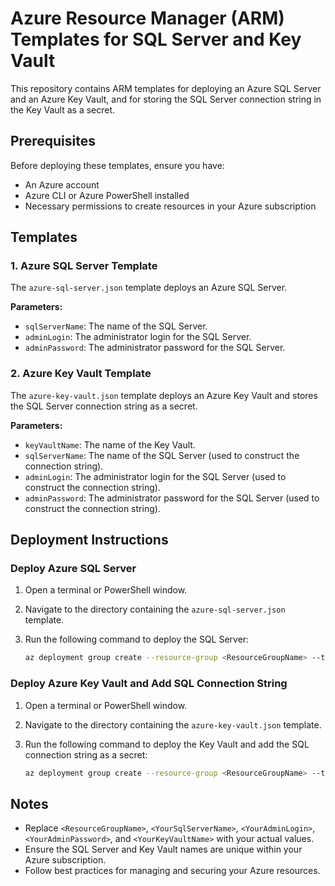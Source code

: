 # Azure Resource Manager (ARM) Templates for SQL Server and Key Vault

This repository contains ARM templates for deploying an Azure SQL Server and an Azure Key Vault, and for storing the SQL Server connection string in the Key Vault as a secret.

## Prerequisites

Before deploying these templates, ensure you have:

- An Azure account
- Azure CLI or Azure PowerShell installed
- Necessary permissions to create resources in your Azure subscription

## Templates

### 1. Azure SQL Server Template

The `azure-sql-server.json` template deploys an Azure SQL Server.

**Parameters:**
- `sqlServerName`: The name of the SQL Server.
- `adminLogin`: The administrator login for the SQL Server.
- `adminPassword`: The administrator password for the SQL Server.

### 2. Azure Key Vault Template

The `azure-key-vault.json` template deploys an Azure Key Vault and stores the SQL Server connection string as a secret.

**Parameters:**
- `keyVaultName`: The name of the Key Vault.
- `sqlServerName`: The name of the SQL Server (used to construct the connection string).
- `adminLogin`: The administrator login for the SQL Server (used to construct the connection string).
- `adminPassword`: The administrator password for the SQL Server (used to construct the connection string).

## Deployment Instructions

### Deploy Azure SQL Server

1. Open a terminal or PowerShell window.
2. Navigate to the directory containing the `azure-sql-server.json` template.
3. Run the following command to deploy the SQL Server:

    ```sh
    az deployment group create --resource-group <ResourceGroupName> --template-file azure-sql-server.json --parameters sqlServerName=<YourSqlServerName> adminLogin=<YourAdminLogin> adminPassword=<YourAdminPassword>
    ```

### Deploy Azure Key Vault and Add SQL Connection String

1. Open a terminal or PowerShell window.
2. Navigate to the directory containing the `azure-key-vault.json` template.
3. Run the following command to deploy the Key Vault and add the SQL connection string as a secret:

    ```sh
    az deployment group create --resource-group <ResourceGroupName> --template-file azure-key-vault.json --parameters keyVaultName=<YourKeyVaultName> sqlServerName=<YourSqlServerName> adminLogin=<YourAdminLogin> adminPassword=<YourAdminPassword>
    ```

## Notes

- Replace `<ResourceGroupName>`, `<YourSqlServerName>`, `<YourAdminLogin>`, `<YourAdminPassword>`, and `<YourKeyVaultName>` with your actual values.
- Ensure the SQL Server and Key Vault names are unique within your Azure subscription.
- Follow best practices for managing and securing your Azure resources.


